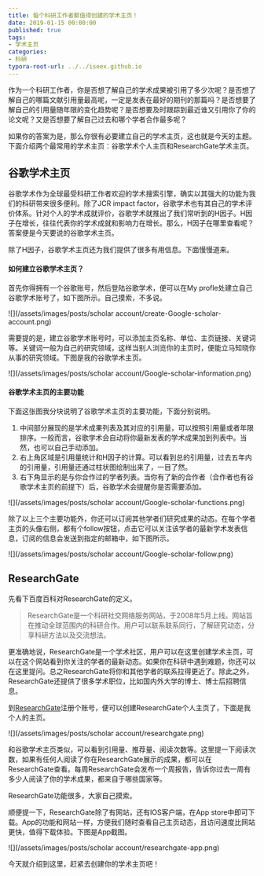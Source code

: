 ```yaml
---
title: 每个科研工作者都值得创建的学术主页！
date: 2019-01-15 00:00:00
published: true
tags:
- 学术主页
categories:
- 科研
typora-root-url: ../../iseex.github.io
---
```


作为一个科研工作者，你是否想了解自己的学术成果被引用了多少次呢？是否想了解自己的哪篇文献引用量最高呢，一定是发表在最好的期刊的那篇吗？是否想要了解自己的引用量随年限的变化趋势呢？是否想要及时跟踪到最近谁又引用你了你的论文呢？又是否想要了解自己过去和哪个学者合作最多呢？

如果你的答案为是，那么你很有必要建立自己的学术主页，这也就是今天的主题。下面介绍两个最常用的学术主页：谷歌学术个人主页和ResearchGate学术主页。

## 谷歌学术主页

谷歌学术作为全球最受科研工作者欢迎的学术搜索引擎，确实以其强大的功能为我们的科研带来很多便利。除了JCR impact factor，谷歌学术也有其自己的学术评价体系。针对个人的学术成就评价，谷歌学术就推出了我们常听到的H因子。H因子在增长，往往代表你的学术成就和影响力在增长。那么，H因子在哪里查看呢？答案便是今天要说的谷歌学术主页。

除了H因子，谷歌学术主页还为我们提供了很多有用信息。下面慢慢道来。

#### 如何建立谷歌学术主页？

首先你得拥有一个谷歌账号，然后登陆谷歌学术，便可以在My profle处建立自己谷歌学术账号了，如下图所示。自己摸索，不多说。

![](/assets/images/posts/scholar account/create-Google-scholar-account.png)

需要提的是，建立谷歌学术账号时，可以添加主页名称、单位、主页链接、关键词等。关键词一般为自己的研究领域，这样当别人浏览你的主页时，便能立马知晓你从事的研究领域。下图是我的谷歌学术主页。

![](/assets/images/posts/scholar account/Google-scholar-information.png)

#### 谷歌学术主页的主要功能

下面这张图我分块说明了谷歌学术主页的主要功能，下面分别说明。

1. 中间部分展现的是学术成果列表及其对应的引用量，可以按照引用量或者年限排序。一般而言，谷歌学术会自动将你最新发表的学术成果加到列表中。当然，也可以自己手动添加。
2. 右上角区域是引用量统计和H因子的计算。可以看到总的引用量，过去五年内的引用量，引用量还通过柱状图绘制出来了，一目了然。
3. 右下角显示的是与你合作过的学者列表。当你有了新的合作者（合作者也有谷歌学术主页的前提下）后，谷歌学术会提醒你是否需要添加。

![](/assets/images/posts/scholar account/Google-scholar-functions.png)

除了以上三个主要功能外，你还可以订阅其他学者们研究成果的动态。在每个学者主页的头像右侧，都有个follow按钮，点击它可以关注该学者的最新学术发表信息，订阅的信息会发送到指定的邮箱中，如下图所示。

![](/assets/images/posts/scholar account/Google-scholar-follow.png)

## ResearchGate

先看下百度百科对ResearchGate的定义。

> ResearchGate是一个科研社交网络服务网站，于2008年5月上线。网站旨在推动全球范围内的科研合作。用户可以联系联系同行，了解研究动态，分享科研方法以及交流想法。

更准确地说，ResearchGate是一个学术社区，用户可以在这里创建学术主页，可以在这个网站看到你关注的学者的最新动态。如果你在科研中遇到难题，你还可以在这里提问。总之ResearchGate将你和其他学者的联系拉得更近了。除此之外，ResearchGate还提供了很多学术职位，比如国内外大学的博士、博士后招聘信息。

到[ResearchGate](https://www.researchgate.net)注册个账号，便可以创建ResearchGate个人主页了，下面是我个人的主页。

![](/assets/images/posts/scholar account/researchgate.png)

和谷歌学术主页类似，可以看到引用量、推荐量、阅读次数等。这里提一下阅读次数，如果有任何人阅读了你在ResearchGate展示的成果，都可以在ResearchGate查看。每周ResearchGate会发布一个周报告，告诉你过去一周有多少人阅读了你的学术成果，都来自于哪些国家等。

ResearchGate功能很多，大家自己摸索。

顺便提一下，ResearchGate除了有网站，还有IOS客户端，在App store中即可下载。App的功能和网站一样，方便我们随时查看自己主页动态，且访问速度比网站更快，值得下载体验。下图是App截图。

![](/assets/images/posts/scholar account/researchgate-app.png)

今天就介绍到这里，赶紧去创建你的学术主页吧！